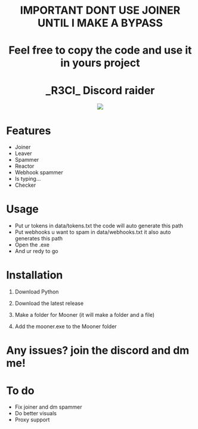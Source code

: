 <h1 align="center">
  IMPORTANT DONT USE JOINER UNTIL I MAKE A BYPASS
</h1>
<h1 align="center">
  Feel free to copy the code and use it in yours project 
</h1>

<h1 align="center">
  _R3CI_ Discord raider
</h1>

<div align="center">
     <img  src="https://media.tenor.com/-LlG5WSoK74AAAAj/monkey.gif">
</div>

# Features
- Joiner
- Leaver
- Spammer
- Reactor
- Webhook spammer
- Is typing...
- Checker

# Usage
- Put ur tokens in data/tokens.txt the code will auto generate this path
- Put webhooks u want to spam in data/webhooks.txt it also auto generates this path
- Open the .exe
- And ur redy to go
  

# Installation

1. Download Python

2. Download the latest release

3. Make a folder for Mooner (it will make a folder and a file)

4. Add the mooner.exe to the Mooner folder

# Any issues? join the discord and dm me!

# To do

- Fix joiner and dm spammer
- Do better visuals
- Proxy support
